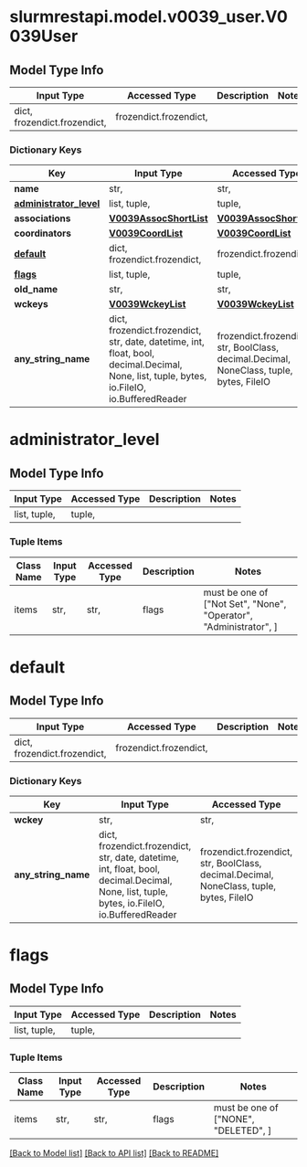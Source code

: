 # slurmrestapi.model.v0039_user.V0039User

## Model Type Info
Input Type | Accessed Type | Description | Notes
------------ | ------------- | ------------- | -------------
dict, frozendict.frozendict,  | frozendict.frozendict,  |  | 

### Dictionary Keys
Key | Input Type | Accessed Type | Description | Notes
------------ | ------------- | ------------- | ------------- | -------------
**name** | str,  | str,  |  | 
**[administrator_level](#administrator_level)** | list, tuple,  | tuple,  |  | [optional] 
**associations** | [**V0039AssocShortList**](V0039AssocShortList.md) | [**V0039AssocShortList**](V0039AssocShortList.md) |  | [optional] 
**coordinators** | [**V0039CoordList**](V0039CoordList.md) | [**V0039CoordList**](V0039CoordList.md) |  | [optional] 
**[default](#default)** | dict, frozendict.frozendict,  | frozendict.frozendict,  |  | [optional] 
**[flags](#flags)** | list, tuple,  | tuple,  |  | [optional] 
**old_name** | str,  | str,  |  | [optional] 
**wckeys** | [**V0039WckeyList**](V0039WckeyList.md) | [**V0039WckeyList**](V0039WckeyList.md) |  | [optional] 
**any_string_name** | dict, frozendict.frozendict, str, date, datetime, int, float, bool, decimal.Decimal, None, list, tuple, bytes, io.FileIO, io.BufferedReader | frozendict.frozendict, str, BoolClass, decimal.Decimal, NoneClass, tuple, bytes, FileIO | any string name can be used but the value must be the correct type | [optional]

# administrator_level

## Model Type Info
Input Type | Accessed Type | Description | Notes
------------ | ------------- | ------------- | -------------
list, tuple,  | tuple,  |  | 

### Tuple Items
Class Name | Input Type | Accessed Type | Description | Notes
------------- | ------------- | ------------- | ------------- | -------------
items | str,  | str,  | flags | must be one of ["Not Set", "None", "Operator", "Administrator", ] 

# default

## Model Type Info
Input Type | Accessed Type | Description | Notes
------------ | ------------- | ------------- | -------------
dict, frozendict.frozendict,  | frozendict.frozendict,  |  | 

### Dictionary Keys
Key | Input Type | Accessed Type | Description | Notes
------------ | ------------- | ------------- | ------------- | -------------
**wckey** | str,  | str,  |  | [optional] 
**any_string_name** | dict, frozendict.frozendict, str, date, datetime, int, float, bool, decimal.Decimal, None, list, tuple, bytes, io.FileIO, io.BufferedReader | frozendict.frozendict, str, BoolClass, decimal.Decimal, NoneClass, tuple, bytes, FileIO | any string name can be used but the value must be the correct type | [optional]

# flags

## Model Type Info
Input Type | Accessed Type | Description | Notes
------------ | ------------- | ------------- | -------------
list, tuple,  | tuple,  |  | 

### Tuple Items
Class Name | Input Type | Accessed Type | Description | Notes
------------- | ------------- | ------------- | ------------- | -------------
items | str,  | str,  | flags | must be one of ["NONE", "DELETED", ] 

[[Back to Model list]](../../README.md#documentation-for-models) [[Back to API list]](../../README.md#documentation-for-api-endpoints) [[Back to README]](../../README.md)

